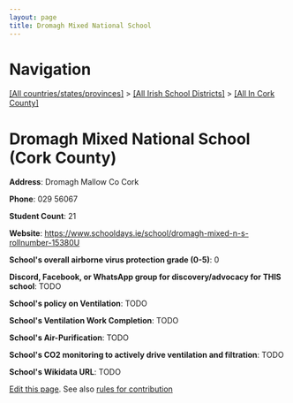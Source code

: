 ```yaml
---
layout: page
title: Dromagh Mixed National School
---
```

# Navigation

[[All countries/states/provinces]](../../..) > [[All Irish School Districts]](../..) > [[All In Cork County]](..)

# Dromagh Mixed National School (Cork County)

**Address**: Dromagh Mallow Co Cork

**Phone**: 029 56067

**Student Count**: 21

**Website**: <https://www.schooldays.ie/school/dromagh-mixed-n-s-rollnumber-15380U>

**School's overall airborne virus protection grade (0-5)**: 0

**Discord, Facebook, or WhatsApp group for discovery/advocacy for THIS school**: TODO

**School's policy on Ventilation**: TODO

**School's Ventilation Work Completion**: TODO

**School's Air-Purification**: TODO

**School's CO2 monitoring to actively drive ventilation and filtration**: TODO

**School's Wikidata URL**: TODO


[Edit this page](https://github.com/ventilate-schools/Ireland/edit/main/./Cork_County/Dromagh_Mixed_National_School.md). See also [rules for contribution](../../../contribution-rules/)